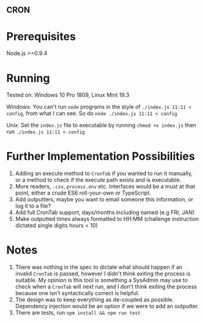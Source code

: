 ## CRON

# Prerequisites

Node.js >=0.9.4

# Running

Tested on: Windows 10 Pro 1809, Linux Mint 19.3

Windows: You can't run `node` programs in the style of `./index.js 11:11 < config`, from what I can see. So do `node ./index.js 11:11 < config`

Unix: Set the `index.js` file to executable by running `chmod +x index.js` then run `./index.js 11:11 < config`

# Further Implementation Possibilities

1. Adding an execute method to `CronTab` if you wanted to run it manually, or a method to check if the execute path exists and is executable.
2. More readers, `.csv`, `process.env` etc. Interfaces would be a must at that point, either a crude ES6 roll-your-own or TypeScript.
3. Add outputters, maybe you want to email someone this information, or log it to a file?
4. Add full CronTab support, days/months including named (e.g FRI, JAN)
5. Make outputted times always formatted to HH:MM (challenge instruction dictated single digits hours < 10)

# Notes

1. There was nothing in the spec to dictate what should happen if an invalid `CronTab` is passed, however I didn't think exiting the process is suitable. My opinion is this tool is something a SysAdmin may use to check when a `CronTab` will next run, and I don't think exiting the process because one isn't syntactically correct is helpful.
2. The design was to keep everything as de-coupled as possible. Dependency injection would be an option if we were to add an outputter.
3. There are tests, run `npm install && npm run test`